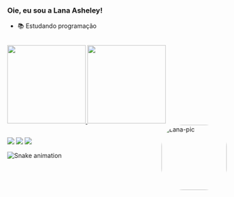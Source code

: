 ### Oie, eu sou a Lana Asheley!

- 📚 Estudando programação

##

<div>
  <a href="https://github.com/LanaAsheley">
  <img height="180em" src="https://github-readme-stats.vercel.app/api?username=LanaAsheley&show_icons=true&theme=midnight-purple&include_all_commits=true&count_private=true"/>
  <img height="180em" src="https://github-readme-stats.vercel.app/api/top-langs/?username=LanaAsheley&layout=compact&langs_count=7&theme=midnight-purple"/>
  <img align="right" alt="Lana-pic" height="150" style="border-radius:50px;" 
   src=https://cdn.discordapp.com/attachments/934990728373886996/981622341731770419/download20220603151219.png
</div>

##
    
<div>
  <a href="https://instagram.com/lana.asheley" target="_blank"><img src="https://img.shields.io/badge/-Instagram-%23E4405F?style=for-the-badge&logo=instagram&logoColor=white" target="_blank"></a> 
  <a href = "mailto:asheleylana70@gmail.com"><img src="https://img.shields.io/badge/-Gmail-%23333?style=for-the-badge&logo=gmail&logoColor=white" target="_blank"></a> 
    <a href = "https://twitter.com/__Asheley_"><img src="https://img.shields.io/badge/Twitter-1DA1F2?style=for-the-badge&logo=twitter&logoColor=white" target="_blank"></a>
</div>

 ![Snake animation](https://github.com/LanaAsheley/LanaAsheley/blob/output/github-contribution-grid-snake.svg)
